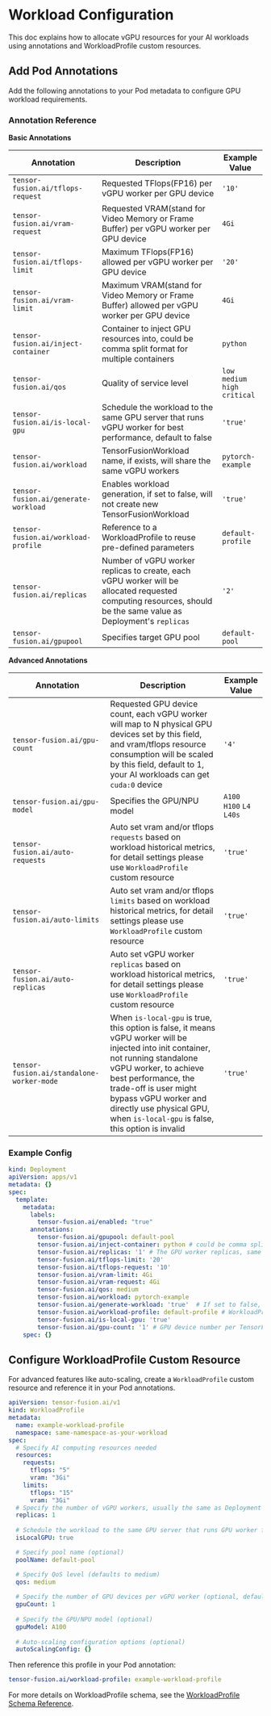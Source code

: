 # Workload Configuration

This doc explains how to allocate vGPU resources for your AI workloads using annotations and WorkloadProfile custom resources.

## Add Pod Annotations

Add the following annotations to your Pod metadata to configure GPU workload requirements.

### Annotation Reference

**Basic Annotations**

| Annotation | Description | Example Value |
|------------|-------------|---------------|
| `tensor-fusion.ai/tflops-request` | Requested TFlops(FP16) per vGPU worker per GPU device | `'10'` |
| `tensor-fusion.ai/vram-request` | Requested VRAM(stand for Video Memory or Frame Buffer) per vGPU worker per GPU device | `4Gi` |
| `tensor-fusion.ai/tflops-limit` | Maximum TFlops(FP16) allowed per vGPU worker per GPU device | `'20'` |
| `tensor-fusion.ai/vram-limit` | Maximum VRAM(stand for Video Memory or Frame Buffer) allowed per vGPU worker per GPU device | `4Gi` |
| `tensor-fusion.ai/inject-container` | Container to inject GPU resources into, could be comma split format for multiple containers | `python` |
| `tensor-fusion.ai/qos` | Quality of service level | `low` `medium` `high` `critical` |
| `tensor-fusion.ai/is-local-gpu` | Schedule the workload to the same GPU server that runs vGPU worker for best performance, default to false | `'true'` |
| `tensor-fusion.ai/workload` | TensorFusionWorkload name, if exists, will share the same vGPU workers | `pytorch-example` |
| `tensor-fusion.ai/generate-workload` | Enables workload generation, if set to false, will not create new TensorFusionWorkload | `'true'` |
| `tensor-fusion.ai/workload-profile` | Reference to a WorkloadProfile to reuse pre-defined parameters | `default-profile` |
| `tensor-fusion.ai/replicas` | Number of vGPU worker replicas to create, each vGPU worker will be allocated requested computing resources, should be the same value as Deployment's `replicas` | `'2'` |
| `tensor-fusion.ai/gpupool` | Specifies target GPU pool | `default-pool` |

**Advanced Annotations**

| Annotation | Description | Example Value |
|------------|-------------|---------------|
| `tensor-fusion.ai/gpu-count` | Requested GPU device count, each vGPU worker will map to N physical GPU devices set by this field, and vram/tflops resource consumption will be scaled by this field, default to 1, your AI workloads can get `cuda:0` device | `'4'` |
| `tensor-fusion.ai/gpu-model` | Specifies the GPU/NPU model | `A100` `H100` `L4` `L40s` |
| `tensor-fusion.ai/auto-requests` | Auto set vram and/or tflops `requests` based on workload historical metrics, for detail settings please use `WorkloadProfile` custom resource | `'true'` |
| `tensor-fusion.ai/auto-limits` | Auto set vram and/or tflops `limits` based on workload historical metrics, for detail settings please use `WorkloadProfile` custom resource | `'true'` |
| `tensor-fusion.ai/auto-replicas` | Auto set vGPU worker `replicas` based on workload historical metrics, for detail settings please use `WorkloadProfile` custom resource | `'true'` |
| `tensor-fusion.ai/standalone-worker-mode` | When `is-local-gpu` is true, this option is false, it means vGPU worker will be injected into init container, not running standalone vGPU worker, to achieve best performance, the trade-off is user might bypass vGPU worker and directly use physical GPU, when `is-local-gpu` is false, this option is invalid | `'true'` |

### Example Config

```yaml
kind: Deployment
apiVersion: apps/v1
metadata: {}
spec:
  template:
    metadata:
      labels:
        tensor-fusion.ai/enabled: "true"
      annotations:
        tensor-fusion.ai/gpupool: default-pool
        tensor-fusion.ai/inject-container: python # could be comma split if multiple containers using GPU // [!code highlight]
        tensor-fusion.ai/replicas: '1' # The GPU worker replicas, same as Deployment replicas in most cases // [!code highlight]
        tensor-fusion.ai/tflops-limit: '20'
        tensor-fusion.ai/tflops-request: '10'
        tensor-fusion.ai/vram-limit: 4Gi
        tensor-fusion.ai/vram-request: 4Gi
        tensor-fusion.ai/qos: medium
        tensor-fusion.ai/workload: pytorch-example
        tensor-fusion.ai/generate-workload: 'true'  # If set to false, will use the workload of tensor-fusion.ai/workload rather than start new GPU workers // [!code highlight]
        tensor-fusion.ai/workload-profile: default-profile # WorkloadProfile has lower priority // [!code highlight]
        tensor-fusion.ai/is-local-gpu: 'true'
        tensor-fusion.ai/gpu-count: '1' # GPU device number per TensorFusion Worker
    spec: {} 
```

## Configure WorkloadProfile Custom Resource

For advanced features like auto-scaling, create a `WorkloadProfile` custom resource and reference it in your Pod annotations.

```yaml
apiVersion: tensor-fusion.ai/v1
kind: WorkloadProfile
metadata:
  name: example-workload-profile
  namespace: same-namespace-as-your-workload
spec:
  # Specify AI computing resources needed
  resources:
    requests:
      tflops: "5"
      vram: "3Gi"
    limits:
      tflops: "15"
      vram: "3Gi"
  # Specify the number of vGPU workers, usually the same as Deployment replicas
  replicas: 1
  
  # Schedule the workload to the same GPU server that runs GPU worker for best performance
  isLocalGPU: true

  # Specify pool name (optional)
  poolName: default-pool

  # Specify QoS level (defaults to medium)
  qos: medium
  
  # Specify the number of GPU devices per vGPU worker (optional, default to 1)
  gpuCount: 1
  
  # Specify the GPU/NPU model (optional)
  gpuModel: A100
  
  # Auto-scaling configuration options (optional)
  autoScalingConfig: {}
```

Then reference this profile in your Pod annotation:

```yaml
tensor-fusion.ai/workload-profile: example-workload-profile
```

For more details on WorkloadProfile schema, see the [WorkloadProfile Schema Reference](./schema/workload-profile.md).

